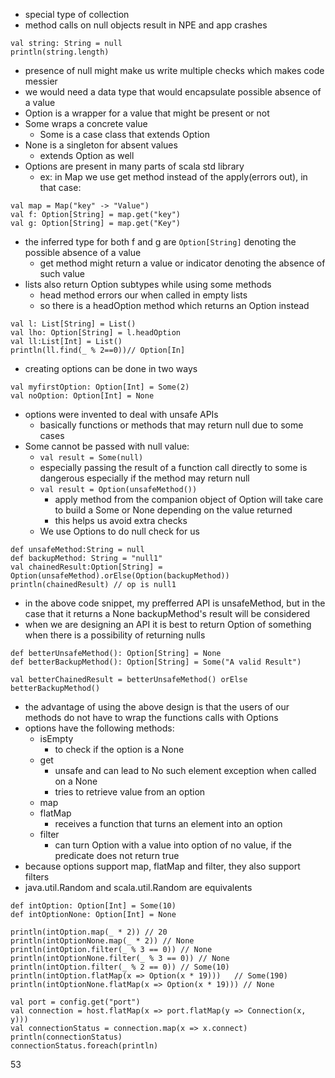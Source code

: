 - special type of collection
- method calls on null objects result in NPE and app crashes
```
val string: String = null
println(string.length)
```
- presence of null might make us write multiple checks which makes code messier
- we would need a data type that would encapsulate possible absence of a value
- Option is a wrapper for a value that might be present or not
- Some wraps a concrete value
	- Some is a case class that extends Option
- None is a singleton for absent values
	- extends Option as well
- Options are present in many parts of scala std library
	- ex: in Map we use get method instead of the apply(errors out), in that case:
```
val map = Map("key" -> "Value")
val f: Option[String] = map.get("key")
val g: Option[String] = map.get("Key")
```
- the inferred type for both f and g are `Option[String]` denoting the possible absence of a value
	- get method might return a value or indicator denoting the absence of such value
- lists also return Option subtypes while using some methods
	- head method errors our when called in empty lists
	- so there is a headOption method which returns an Option instead
```
val l: List[String] = List()  
val lho: Option[String] = l.headOption
val ll:List[Int] = List()  
println(ll.find(_ % 2==0))// Option[In]
```
- creating options can be done in two ways
```
val myfirstOption: Option[Int] = Some(2)
val noOption: Option[Int] = None
```

- options were invented to deal with unsafe APIs
	- basically functions or methods that may return null due to some cases
- Some cannot be passed with null value:
	- `val result = Some(null)`
	- especially passing the result of a function call directly to some is dangerous especially if the method may return null
	- `val result = Option(unsafeMethod())`
		- apply method from the companion object of Option will take care to build a Some or None depending on the value returned
		- this helps us avoid extra checks
	- We use Options to do null check for us
```
def unsafeMethod:String = null  
def backupMethod: String = "null1"  
val chainedResult:Option[String] = Option(unsafeMethod).orElse(Option(backupMethod))  
println(chainedResult) // op is null1
```
- in the above code snippet, my prefferred API is unsafeMethod, but in the case that it returns a None backupMethod's result will be considered
- when we are designing an API it is best to return Option of something when there is a possibility of returning nulls

```
def betterUnsafeMethod(): Option[String] = None
def betterBackupMethod(): Option[String] = Some("A valid Result")

val betterChainedResult = betterUnsafeMethod() orElse betterBackupMethod()
```
- the advantage of using the above design is that the users of our methods do not have to wrap the functions calls with Options
- options have the following methods:
	- isEmpty
		- to check if the option is a None
	- get
		- unsafe and can lead to No such element exception when called on a None
		- tries to retrieve value from an option
	- map
	- flatMap
		- receives a function that turns an element into an option
	- filter
		- can turn Option with a value into option of no value, if the predicate does not return true
- because options support map, flatMap and filter, they also support filters
- java.util.Random and scala.util.Random are equivalents
```
def intOption: Option[Int] = Some(10)  
def intOptionNone: Option[Int] = None  
  
println(intOption.map(_ * 2)) // 20
println(intOptionNone.map(_ * 2)) // None
println(intOption.filter(_ % 3 == 0)) // None
println(intOptionNone.filter(_ % 3 == 0)) // None
println(intOption.filter(_ % 2 == 0)) // Some(10)
println(intOption.flatMap(x => Option(x * 19)))   // Some(190)
println(intOptionNone.flatMap(x => Option(x * 19))) // None
```

```val host = config.get("host")  
val port = config.get("port")  
val connection = host.flatMap(x => port.flatMap(y => Connection(x, y)))  
val connectionStatus = connection.map(x => x.connect)  
println(connectionStatus)  
connectionStatus.foreach(println)
```
53